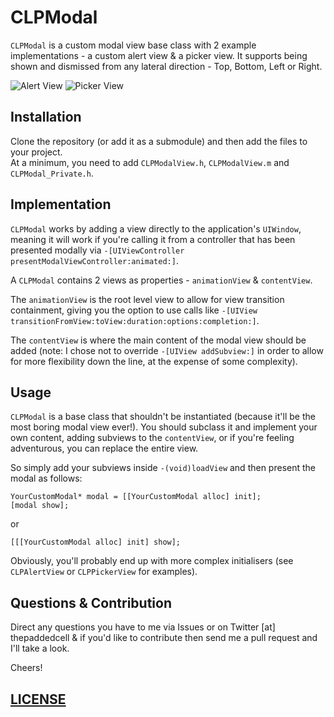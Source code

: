 CLPModal
========

```CLPModal``` is a custom modal view base class with 2 example implementations - a custom alert view & a picker view. It supports being shown and dismissed from any lateral direction - Top, Bottom, Left or Right.

![Alert View](alertview.png) ![Picker View](pickerview.png)

## Installation
Clone the repository (or add it as a submodule) and then add the files to your project.  
At a minimum, you need to add ```CLPModalView.h```, ```CLPModalView.m``` and ```CLPModal_Private.h```.

## Implementation
```CLPModal``` works by adding a view directly to the application's ```UIWindow```, meaning it will work if you're calling it from a controller that has been presented modally via ```-[UIViewController presentModalViewController:animated:]```.

A ```CLPModal``` contains 2 views as properties - ```animationView``` & ```contentView```.

The ```animationView``` is the root level view to allow for view transition containment, giving you the option to use calls like ```-[UIView transitionFromView:toView:duration:options:completion:]```.

The ```contentView``` is where the main content of the modal view should be added (note: I chose not to override ```-[UIView addSubview:]``` in order to allow for more flexibility down the line, at the expense of some complexity).

## Usage
```CLPModal``` is a base class that shouldn't be instantiated (because it'll be the most boring modal view ever!).
You should subclass it and implement your own content, adding subviews to the ```contentView```, or if you're feeling adventurous, you can replace the entire view.

So simply add your subviews inside ```-(void)loadView``` and then present the modal as follows:

	YourCustomModal* modal = [[YourCustomModal alloc] init];
	[modal show];

or

	[[[YourCustomModal alloc] init] show];

Obviously, you'll probably end up with more complex initialisers (see ```CLPAlertView``` or ```CLPPickerView``` for examples).

## Questions & Contribution
Direct any questions you have to me via Issues or on Twitter [at] thepaddedcell & if you'd like to contribute then send me a pull request and I'll take a look.


Cheers!

## [LICENSE](LICENSE)

